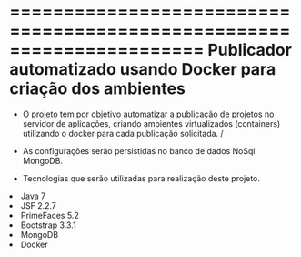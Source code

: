 ======================================================================
Publicador automatizado usando Docker para criação dos ambientes
======================================================================

- O projeto tem por objetivo automatizar a publicação de projetos no servidor de aplicações, criando ambientes virtualizados (containers) utilizando o docker para cada publicação solicitada.
/
- As configurações serão persistidas no banco de dados NoSql MongoDB.

- Tecnologias que serão utilizadas para realização deste projeto. <br />
<lu>
	<li>Java 7</li>
	<li>JSF 2.2.7</li>
	<li>PrimeFaces 5.2</li>
	<li>Bootstrap 3.3.1</li>
	<li>MongoDB</li>
	<li>Docker</li>
</lu>